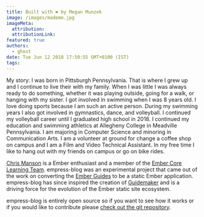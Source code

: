 ```yaml
---
title: Built with ❤️ by Megan Munzek
image: /images/mademe.jpg
imageMeta:
  attribution:
  attributionLink:
featured: true
authors:
  - ghost
date: Tue Jun 12 2018 17:50:55 GMT+0100 (IST)
tags:
---
```


My story:
I was born in Pittsburgh Pennsylvania. That is where I grew up and I continue
to live their with my family. When I was little I was always ready to do something,
whether it was playing outside, going for a walk, or hanging with my sister.
I got involved in swimming when I was 8 years old. I love doing sports because
I am such an active person. During my swimming years I also got involved
in gymnastics, dance, and volleyball. I continued my volleyball career until
I graduated high school in 2018.
I continued my education and swimming athletics at Allegheny College in Meadville
Pennsylvania. I am majoring in Computer Science and minoring in Communication
Arts. I am a volunteer at ground for change a coffee shop on campus and I am
a Film and Video Technical Assistant.
In my free time I like to hang out with my friends on campus or go on bike rides.






[Chris Manson](https://twitter.com/real_ate) is a Ember enthusiast and a member of the [Ember Core Learning Team](https://emberjs.com/team). empress-blog was an experimental project that came out of the work on converting the [Ember Guides](https://guides.emberjs.com) to be a static Ember application. empress-blog has since inspired the creation of [Guidemaker](https://github.com/empress/guidemaker) and is a driving force for the evolution of the Ember static site ecosystem.

empress-blog is entirely open source so if you want to see how it works or if you would like to contribute please [check out the git repository](https://github.com/empress/empress-blog).
